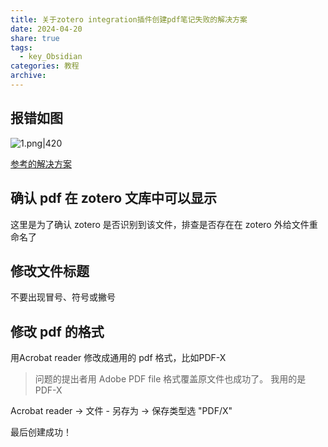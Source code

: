 ```yaml
---
title: 关于zotero integration插件创建pdf笔记失败的解决方案
date: 2024-04-20
share: true
tags:
  - key_Obsidian
categories: 教程
archive: 
---
```

## 报错如图
![1.png|420](https://cdn.jsdelivr.net/gh/yohakuo/CDN/img/202404201738259.png)

 [参考的解决方案](https://github.com/mgmeyers/obsidian-zotero-integration/issues/58)
 
## 确认 pdf 在 zotero 文库中可以显示
这里是为了确认 zotero 是否识别到该文件，排查是否存在在 zotero 外给文件重命名了

## 修改文件标题
不要出现冒号、符号或撇号

## 修改 pdf 的格式
用Acrobat reader 修改成通用的 pdf 格式，比如PDF-X
>问题的提出者用 Adobe PDF file 格式覆盖原文件也成功了。
>我用的是 PDF-X

Acrobat reader -> 文件 - 另存为 -> 保存类型选 "PDF/X"

最后创建成功！